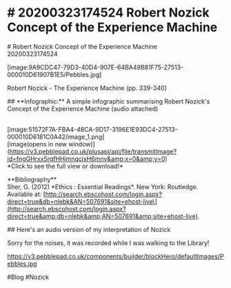 # \# 20200323174524 Robert Nozick Concept of the Experience Machine

\# Robert Nozick Concept of the Experience Machine\
20200323174524

\[image:9A9CDC47-79D3-40D4-907E-64BA49B81F75-27513-000010D61907B1E5/Pebbles.jpg\]

Robert Nozick - The Experience Machine (pp. 339-340)

\#\# \*\*Infographic:\*\* A simple infographic summarising Robert Nozick\'s Concept of the Experience Machine (audio attached)

\
\[image:51572F7A-FBA4-48CA-9D17-3196E1E93DC4-27513-000010D6181C0A42/image\_1.png\]\
\[image(opens in new window)\](https://v3.pebblepad.co.uk/plusapi/api/file/transmitImage?id=fngGHrxx5rqfHHjmnqcjxH6mny&amp;x=0&amp;y=0) \
\*Click to see the full view or download!\*

\*\*Bibliography\*\*\
Sher, G. (2012) \*Ethics : Essential Readings\*. New York: Routledge. Available at: \[http://search.ebscohost.com/login.aspx?direct=true&db=nlebk&AN=507691&site=ehost-live\](http://search.ebscohost.com/login.aspx?direct=true&amp;db=nlebk&amp;AN=507691&amp;site=ehost-live).

\#\# Here\'s an audio version of my interpretation of Nozick

Sorry for the noises, it was recorded while I was walking to the Library!

https://v3.pebblepad.co.uk/components/builder/blockHero/defaultImages/Pebbles.jpg

\#Blog \#Nozick
